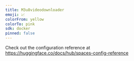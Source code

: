 ```yaml
---
title: M3u8videodownloader
emoji: 📈
colorFrom: yellow
colorTo: pink
sdk: docker
pinned: false
---
```


Check out the configuration reference at https://huggingface.co/docs/hub/spaces-config-reference
